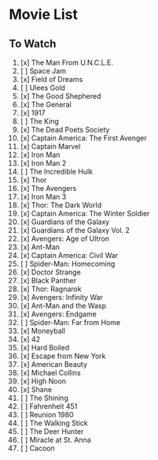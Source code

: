 # Movie List

## To Watch

1. [x] The Man From U.N.C.L.E.
1. [ ] Space Jam
1. [x] Field of Dreams
1. [ ] Ulees Gold
1. [x] The Good Shephered
1. [x] The General
1. [x] 1917
1. [ ] The King
1. [x] The Dead Poets Society
1. [x] Captain America: The First Avenger
1. [x] Captain Marvel
1. [x] Iron Man
1. [x] Iron Man 2
1. [ ] The Incredible Hulk
1. [x] Thor
1. [x] The Avengers
1. [x] Iron Man 3
1. [x] Thor: The Dark World
1. [x] Captain America: The Winter Soldier
1. [x] Guardians of the Galaxy
1. [x] Guardians of the Galaxy Vol. 2 
1. [x] Avengers: Age of Ultron
1. [x] Ant-Man
1. [x] Captain America: Civil War
1. [ ] Spider-Man: Homecoming
1. [x] Doctor Strange
1. [x] Black Panther
1. [x] Thor: Ragnarok
1. [x] Avengers: Infinity War
1. [x] Ant-Man and the Wasp
1. [x] Avengers: Endgame
1. [ ] Spider-Man: Far from Home
1. [x] Moneyball
1. [x] 42
1. [x] Hard Boiled
1. [x] Escape from New York
1. [x] American Beauty
1. [x] Michael Collins
1. [x] High Noon
1. [x] Shane
1. [ ] The Shining
1. [ ] Fahrenheit 451
1. [ ] Reunion 1980
1. [ ] The Walking Stick
1. [ ] The Deer Hunter
1. [ ] Miracle at St. Anna
1. [ ] Cacoon
